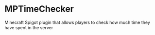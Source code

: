 # MPTimeChecker
Minecraft Spigot plugin that allows players to check how much time they have spent in the server
